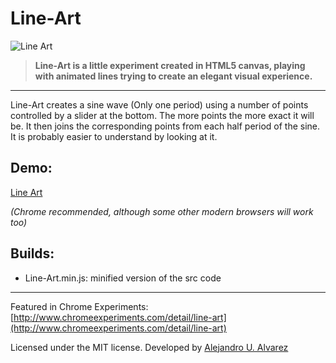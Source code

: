 Line-Art
========

![Line Art](https://raw.github.com/nuostudio/Line-Art/master/misc/screenshot1.gif)

> **Line-Art is a little experiment created in HTML5 canvas, playing with animated lines trying to create an elegant visual experience.**

* * *

Line-Art creates a sine wave (Only one period) using a number of points controlled by a slider at the bottom. The more points the more exact it will be.
It then joins the corresponding points from each half period of the sine. It is probably easier to understand by looking at it.

Demo:
-----
[Line Art](http://nuostudio.github.io/Line-Art/)

_(Chrome recommended, although some other modern browsers will work too)_

Builds:
-----

 * Line-Art.min.js: minified version of the src code

* * *

Featured in Chrome Experiments: [http://www.chromeexperiments.com/detail/line-art](http://www.chromeexperiments.com/detail/line-art)

Licensed under the MIT license. Developed by [Alejandro U. Alvarez](http://urbanoalvarez.es)
